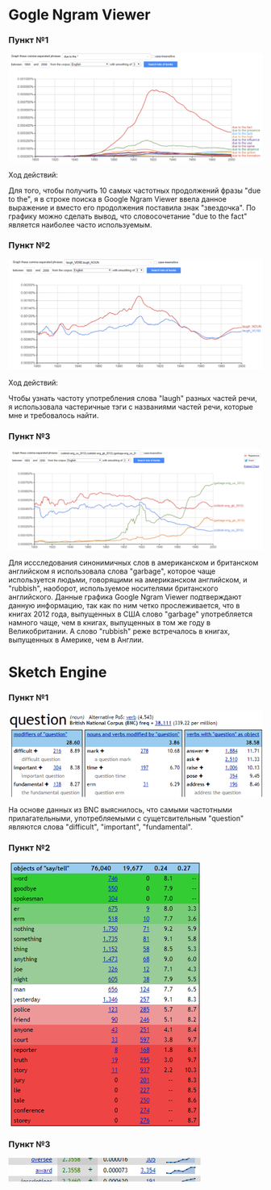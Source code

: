 #  Gogle Ngram Viewer
### Пункт №1
![1](https://github.com/anastasiasmirnova555/hw6/blob/master/1%20%D0%BF%D1%83%D0%BD%D0%BA%D1%82.png?raw=true)

Ход действий:

Для того, чтобы получить 10 самых частотных продолжений фразы "due to the", я в строке поиска в Google Ngram Viewer ввела данное выражение  и вместо его продолжения поставила знак "звездочка". По графику можно сделать вывод, что словосочетание "due to the fact" является наиболее часто используемым. 
### Пункт №2
![2](https://github.com/anastasiasmirnova555/hw6/blob/master/2%20%D0%BF%D1%83%D0%BD%D0%BA%D1%82.png?raw=true)

Ход действий:

Чтобы узнать частоту употребления слова "laugh" разных частей речи, я использовала частеричные тэги с названиями частей речи, которые мне и требовалось найти.
### Пункт №3
![3](https://github.com/anastasiasmirnova555/hw6/blob/master/3%20%D0%BF%D1%83%D0%BD%D0%BA%D1%82.png?raw=true)

Для иссследования синонимичных слов в американском и британском английском я использовала слова "garbage", которое чаще используется людьми, говорящими на американском английском, и "rubbish", наоборот, используемое носителями британского английского. Данные графика Google Ngram Viewer подтверждают данную информацию, так как по ним четко прослеживается, что в книгах 2012 года, выпущенных в США слово "garbage" употребляется намного чаще, чем в книгах, выпущенных в том же году в Великобритании. А слово "rubbish" реже встречалось в книгах, выпущенных в Америке, чем в Англии. 

# Sketch Engine
### Пункт №1
![1](https://github.com/anastasiasmirnova555/hw6/blob/master/%D0%A1%D0%BD%D0%B8%D0%BC%D0%BE%D0%BA%20%D1%8D%D0%BA%D1%80%D0%B0%D0%BD%D0%B0%20(26).png?raw=true)

На основе данных из BNC выяснилось, что самыми частотными прилагательными, употребляемыми с сущетсвительным "question" являются слова "difficult", "important", "fundamental".
### Пункт №2
![2](https://github.com/anastasiasmirnova555/hw6/blob/master/%D0%A1%D0%BD%D0%B8%D0%BC%D0%BE%D0%BA%20%D1%8D%D0%BA%D1%80%D0%B0%D0%BD%D0%B0%20(27).png?raw=true)
### Пункт №3
![3](https://github.com/anastasiasmirnova555/hw6/blob/master/%D0%A1%D0%BD%D0%B8%D0%BC%D0%BE%D0%BA%20%D1%8D%D0%BA%D1%80%D0%B0%D0%BD%D0%B0%20(28).png?raw=true)
